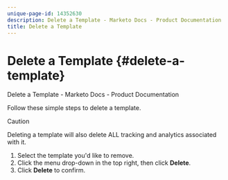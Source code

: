 ```yaml
---
unique-page-id: 14352630
description: Delete a Template - Marketo Docs - Product Documentation
title: Delete a Template
---
```


# Delete a Template {#delete-a-template}

Delete a Template - Marketo Docs - Product Documentation

Follow these simple steps to delete a template.

>[!CAUTION]
>
>Deleting a template will also delete ALL tracking and analytics associated with it.

1. Select the template you'd like to remove.
1. Click the menu drop-down in the top right, then click **Delete**. 
1. Click **Delete** to confirm.

